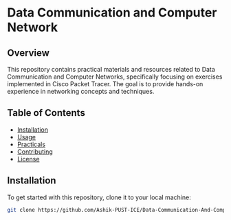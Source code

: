 # Data Communication and Computer Network

## Overview
This repository contains practical materials and resources related to Data Communication and Computer Networks, specifically focusing on exercises implemented in Cisco Packet Tracer. The goal is to provide hands-on experience in networking concepts and techniques.

## Table of Contents
- [Installation](#installation)
- [Usage](#usage)
- [Practicals](#practicals)
- [Contributing](#contributing)
- [License](#license)

## Installation
To get started with this repository, clone it to your local machine:

```bash
git clone https://github.com/Ashik-PUST-ICE/Data-Communication-And-Computer-Network.git
